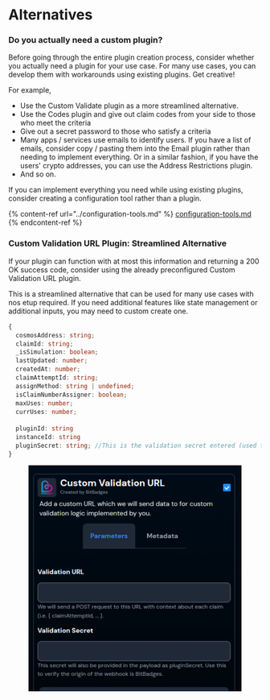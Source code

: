 # Alternatives

### Do you actually need a custom plugin?

Before going through the entire plugin creation process, consider whether you actually need a plugin for your use case. For many use cases, you can develop them with workarounds using existing plugins. Get creative!

For example,

* Use the Custom Validate plugin as a more streamlined alternative.
* Use the Codes plugin and give out claim codes from your side to those who meet the criteria
* Give out a secret password to those who satisfy a criteria
* Many apps / services use emails to identify users. If you have a list of emails, consider copy / pasting them into the Email plugin rather than needing to implement everything. Or in a similar fashion, if you have the users' crypto addresses, you can use the Address Restrictions plugin.
* And so on.

If you can implement everything you need while using existing plugins, consider creating  a configuration tool rather than a plugin.

{% content-ref url="../configuration-tools.md" %}
[configuration-tools.md](../configuration-tools.md)
{% endcontent-ref %}

### Custom Validation URL Plugin: Streamlined Alternative

If your plugin can function with at most this information and returning a 200 OK success code, consider using the already preconfigured Custom Validation URL plugin.

This is a streamlined alternative that can be used for many use cases with nos etup required. If you need additional features like state management or additional inputs, you may need to custom create one.

```typescript
{
  cosmosAddress: string;
  claimId: string;
  _isSimulation: boolean;
  lastUpdated: number;
  createdAt: number;
  claimAttemptId: string;
  assignMethod: string | undefined;
  isClaimNumberAssigner: boolean;
  maxUses: number;
  currUses: number;
  
  pluginId: string
  instanceId: string
  pluginSecret: string; //This is the validation secret entered (used to check origin)
}
```

<figure><img src="../../../../.gitbook/assets/image (2) (1).png" alt=""><figcaption></figcaption></figure>
